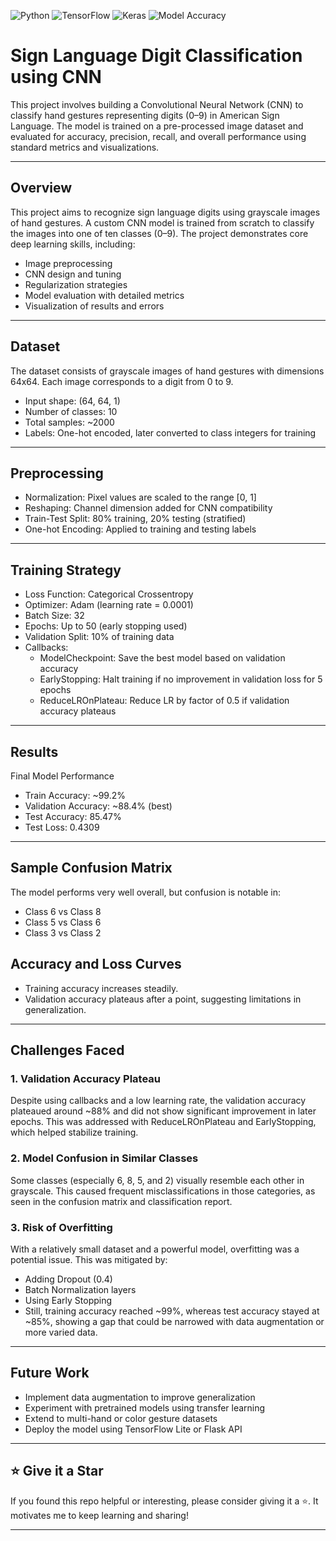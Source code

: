 ![Python](https://img.shields.io/badge/Python-3.8+-blue.svg)
![TensorFlow](https://img.shields.io/badge/TensorFlow-2.x-orange.svg)
![Keras](https://img.shields.io/badge/Keras-DeepLearning-red.svg)
![Model Accuracy](https://img.shields.io/badge/Test%20Accuracy-85.47%25-yellowgreen)


# Sign Language Digit Classification using CNN
This project involves building a Convolutional Neural Network (CNN) to classify hand gestures representing digits (0–9) in American Sign Language. The model is trained on a pre-processed image dataset and evaluated for accuracy, precision, recall, and overall performance using standard metrics and visualizations.

---

## Overview
This project aims to recognize sign language digits using grayscale images of hand gestures. A custom CNN model is trained from scratch to classify the images into one of ten classes (0–9). The project demonstrates core deep learning skills, including:
- Image preprocessing
- CNN design and tuning
- Regularization strategies
- Model evaluation with detailed metrics
- Visualization of results and errors

---

## Dataset
The dataset consists of grayscale images of hand gestures with dimensions 64x64. Each image corresponds to a digit from 0 to 9.
- Input shape: (64, 64, 1)
- Number of classes: 10
- Total samples: ~2000
- Labels: One-hot encoded, later converted to class integers for training

---

## Preprocessing
- Normalization: Pixel values are scaled to the range [0, 1]
- Reshaping: Channel dimension added for CNN compatibility
- Train-Test Split: 80% training, 20% testing (stratified)
- One-hot Encoding: Applied to training and testing labels

---

## Training Strategy
- Loss Function: Categorical Crossentropy
- Optimizer: Adam (learning rate = 0.0001)
- Batch Size: 32
- Epochs: Up to 50 (early stopping used)
- Validation Split: 10% of training data
- Callbacks:
    - ModelCheckpoint: Save the best model based on validation accuracy
    - EarlyStopping: Halt training if no improvement in validation loss for 5 epochs
    - ReduceLROnPlateau: Reduce LR by factor of 0.5 if validation accuracy plateaus

---

## Results
Final Model Performance
- Train Accuracy: ~99.2%
- Validation Accuracy: ~88.4% (best)
- Test Accuracy: 85.47%
- Test Loss: 0.4309

---

## Sample Confusion Matrix
The model performs very well overall, but confusion is notable in:
- Class 6 vs Class 8
- Class 5 vs Class 6
- Class 3 vs Class 2

## Accuracy and Loss Curves
- Training accuracy increases steadily.
- Validation accuracy plateaus after a point, suggesting limitations in generalization.

---

## Challenges Faced
### 1. Validation Accuracy Plateau
Despite using callbacks and a low learning rate, the validation accuracy plateaued around ~88% and did not show significant improvement in later epochs. This was addressed with ReduceLROnPlateau and EarlyStopping, which helped stabilize training.

### 2. Model Confusion in Similar Classes
Some classes (especially 6, 8, 5, and 2) visually resemble each other in grayscale. This caused frequent misclassifications in those categories, as seen in the confusion matrix and classification report.

### 3. Risk of Overfitting
With a relatively small dataset and a powerful model, overfitting was a potential issue. This was mitigated by:
- Adding Dropout (0.4)
- Batch Normalization layers
- Using Early Stopping
- Still, training accuracy reached ~99%, whereas test accuracy stayed at ~85%, showing a gap that could be narrowed with data augmentation or more varied data.

---

## Future Work
- Implement data augmentation to improve generalization
- Experiment with pretrained models using transfer learning
- Extend to multi-hand or color gesture datasets
- Deploy the model using TensorFlow Lite or Flask API

---

## ⭐️ Give it a Star

If you found this repo helpful or interesting, please consider giving it a ⭐️. It motivates me to keep learning and sharing!

---
